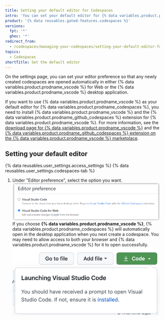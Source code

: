 ```yaml
---
title: Setting your default editor for Codespaces
intro: 'You can set your default editor for {% data variables.product.prodname_codespaces %} in your personal settings page.'
product: '{% data reusables.gated-features.codespaces %}'
versions:
  fpt: '*'
  ghec: '*'
redirect_from:
  - /codespaces/managing-your-codespaces/setting-your-default-editor-for-codespaces
topics:
  - Codespaces
shortTitle: Set the default editor
---
```


On the settings page, you can set your editor preference so that any newly created codespaces are opened automatically in either {% data variables.product.prodname_vscode %} for Web or the {% data variables.product.prodname_vscode %} desktop application.

If you want to use {% data variables.product.prodname_vscode %} as your default editor for {% data variables.product.prodname_codespaces %}, you need to install {% data variables.product.prodname_vscode %} and the {% data variables.product.prodname_github_codespaces %} extension for {% data variables.product.prodname_vscode %}. For more information, see the [download page for {% data variables.product.prodname_vscode %}](https://code.visualstudio.com/download/) and the [{% data variables.product.prodname_github_codespaces %} extension on the {% data variables.product.prodname_vscode %} marketplace](https://marketplace.visualstudio.com/items?itemName=GitHub.codespaces).

## Setting your default editor

{% data reusables.user_settings.access_settings %}
{% data reusables.user_settings.codespaces-tab %}
1. Under "Editor preference", select the option you want.
   ![Setting your editor](/assets/images/help/codespaces/select-default-editor.png)
   If you choose **{% data variables.product.prodname_vscode %}**, {% data variables.product.prodname_codespaces %} will automatically open in the desktop application when you next create a codespace. You may need to allow access to both your browser and {% data variables.product.prodname_vscode %} for it to open successfully.
   ![Setting your editor](/assets/images/help/codespaces/launch-default-editor.png)
